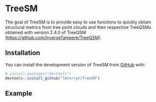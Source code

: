 
<!-- README.md is generated from README.Rmd. Please edit that file -->

# TreeSM

<!-- badges: start -->
<!-- badges: end -->

The goal of TreeSM is to provide easy to use functions to quickly obtain
structural metrics from tree point clouds and their respective TreeQSMs
obtained with version 2.4.0 of TreeQSM
(<https://github.com/InverseTampere/TreeQSM>).

## Installation

You can install the development version of TreeSM from
[GitHub](https://github.com/) with:

``` r
# install.packages("devtools")
devtools::install_github("lmterryn/TreeSM")
```

## Example
